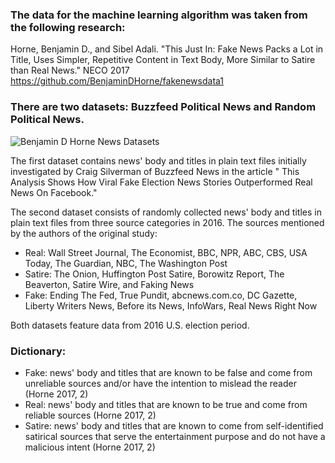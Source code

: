 ### The data for the machine learning algorithm was taken from the following research:
Horne, Benjamin D., and Sibel Adali. "This Just In: Fake News Packs a Lot in Title, Uses Simpler, Repetitive Content in Text Body, More Similar to Satire than Real News." NECO 2017
https://github.com/BenjaminDHorne/fakenewsdata1

### There are two datasets: Buzzfeed Political News and Random Political News. 

![Benjamin D  Horne News Datasets](https://github.com/Rising-Stars-by-Sunshine/STATS201_Polina/assets/148934457/49b800a1-be3d-4f62-a9a0-8f9c524d4e17)


The first dataset contains news' body and titles in plain text files initially investigated by Craig Silverman of Buzzfeed News in the article " This Analysis Shows How Viral Fake Election News Stories Outperformed Real News On Facebook." 

The second dataset consists of randomly collected news' body and titles in plain text files from three source categories in 2016. The sources mentioned by the authors of the original study:
- Real: Wall Street Journal, The Economist, BBC, NPR, ABC, CBS, USA Today, The Guardian, NBC, The Washington Post
- Satire: The Onion, Huffington Post Satire, Borowitz Report, The Beaverton, Satire Wire, and Faking News
- Fake: Ending The Fed, True Pundit, abcnews.com.co, DC Gazette, Liberty Writers News, Before its News, InfoWars, Real News Right Now

Both datasets feature data from 2016 U.S. election period.

### Dictionary:
- Fake: news' body and titles that are known to be false and come from unreliable sources and/or have the intention to mislead the reader (Horne 2017, 2)
- Real: news' body and titles that are known to be true and come from reliable sources (Horne 2017, 2)
- Satire: news' body and titles that are known to come from self-identified satirical sources that serve the entertainment purpose and do not have a malicious intent (Horne 2017, 2)
